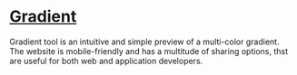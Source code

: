 # [Gradient](https://sherpavel.github.io/Gradient/) <br>
Gradient tool is an intuitive and simple preview of a multi-color gradient. <br>
The website is mobile-friendly and has a multitude of sharing options, thst are useful for both web and application developers.
